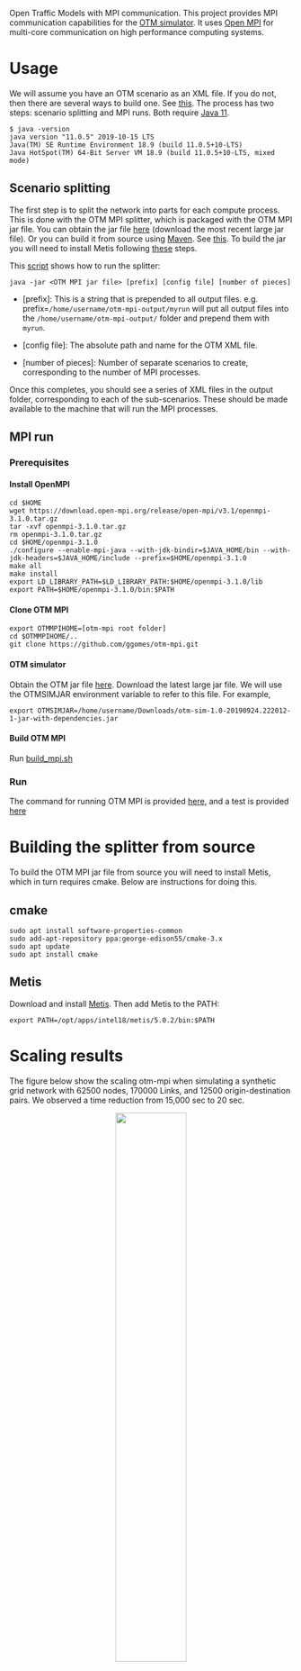 Open Traffic Models with MPI communication. This project provides MPI communication capabilities for the [OTM simulator](https://github.com/ggomes/otm-sim). It uses [Open MPI](https://www.open-mpi.org/) for multi-core communication on high performance computing systems.

# Usage

We will assume you have an OTM scenario as an XML file. If you do not, then there are several ways to build one. See [this](https://github.com/ggomes/otm-tools). The process has two steps: scenario splitting and MPI runs. Both require [Java 11](https://www.oracle.com/technetwork/java/javase/downloads/jdk11-downloads-5066655.html).
```
$ java -version
java version "11.0.5" 2019-10-15 LTS
Java(TM) SE Runtime Environment 18.9 (build 11.0.5+10-LTS)
Java HotSpot(TM) 64-Bit Server VM 18.9 (build 11.0.5+10-LTS, mixed mode)
```

## Scenario splitting 

The first step is to split the network into parts for each compute process. This is done with the OTM MPI splitter, which is packaged with the OTM MPI jar file. You can obtain the jar file [here](https://mymavenrepo.com/repo/XtcMAROnIu3PyiMCmbdY/edu/berkeley/ucbtrans/otm-mpi/1.0-SNAPSHOT/) (download the most recent large jar file). Or you can build it from source using [Maven](http://maven.apache.org/). See [this](https://github.com/ggomes/otm-mpi/blob/master/scripts/build_splitter.sh). To build the jar you will need to install Metis following [these](#building-the-splitter-from-source) steps. 

This [script](https://github.com/ggomes/otm-mpi/blob/master/scripts/run_splitter.sh) shows how to run the splitter:
```
java -jar <OTM MPI jar file> [prefix] [config file] [number of pieces]
```

+ [prefix]: This is a string that is prepended to all output files. e.g. prefix=`/home/username/otm-mpi-output/myrun` will put all output files into the `/home/username/otm-mpi-output/` folder and prepend them with `myrun`.

+ [config file]: The absolute path and name for the OTM XML file. 

+ [number of pieces]: Number of separate scenarios to create, corresponding to the number of MPI processes.

Once this completes, you should see a series of XML files in the output folder, corresponding to each of the sub-scenarios. These should be made available to the machine that will run the MPI processes. 


## MPI run

### Prerequisites

#### Install OpenMPI
```
cd $HOME
wget https://download.open-mpi.org/release/open-mpi/v3.1/openmpi-3.1.0.tar.gz
tar -xvf openmpi-3.1.0.tar.gz
rm openmpi-3.1.0.tar.gz
cd $HOME/openmpi-3.1.0
./configure --enable-mpi-java --with-jdk-bindir=$JAVA_HOME/bin --with-jdk-headers=$JAVA_HOME/include --prefix=$HOME/openmpi-3.1.0
make all
make install
export LD_LIBRARY_PATH=$LD_LIBRARY_PATH:$HOME/openmpi-3.1.0/lib
export PATH=$HOME/openmpi-3.1.0/bin:$PATH
```

#### Clone OTM MPI
```
export OTMMPIHOME=[otm-mpi root folder]
cd $OTMMPIHOME/..
git clone https://github.com/ggomes/otm-mpi.git
```

#### OTM simulator
Obtain the OTM jar file [here](https://mymavenrepo.com/repo/XtcMAROnIu3PyiMCmbdY/edu/berkeley/ucbtrans/otm-sim/1.0-SNAPSHOT/). Download the latest large jar file. We will use the OTMSIMJAR environment variable to refer to this file. For example,
```
export OTMSIMJAR=/home/username/Downloads/otm-sim-1.0-20190924.222012-1-jar-with-dependencies.jar
```

#### Build OTM MPI
Run [build_mpi.sh](https://github.com/ggomes/otm-mpi/blob/master/scripts/build_mpi.sh)

### Run
The command for running OTM MPI is provided [here](https://github.com/ggomes/otm-mpi/blob/master/scripts/run_mpi.sh), and a test is provided [here](https://github.com/ggomes/otm-mpi/blob/master/scripts/test_run_mpi.sh)

# Building the splitter from source

To build the OTM MPI jar file from source you will need to install Metis, which in turn requires cmake. Below are instructions for doing this.

## cmake
```
sudo apt install software-properties-common
sudo add-apt-repository ppa:george-edison55/cmake-3.x
sudo apt update
sudo apt install cmake
```

## Metis
Download and install [Metis](http://glaros.dtc.umn.edu/gkhome/metis/metis/download).
Then add Metis to the PATH:
```
export PATH=/opt/apps/intel18/metis/5.0.2/bin:$PATH
```

# Scaling results
The figure below show the scaling otm-mpi when simulating a synthetic grid network with 62500 nodes, 170000 Links, and 12500 origin-destination pairs. We observed a time reduction from 15,000 sec to 20 sec.

<p align="center">
<img src="https://github.com/ugirumurera/otm-mpi/blob/master/OTM_Scaling.png" width="50%">
</p>
